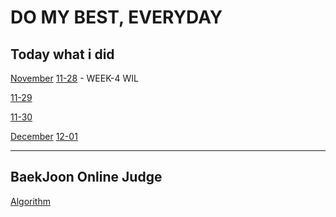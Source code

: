 # DO MY BEST, EVERYDAY

## Today what i did

[November](https://github.com/O-h-y-o/TIL/blob/master/Today%20what%20I%20did/November/)
[11-28](https://github.com/O-h-y-o/TIL/blob/master/Today%20what%20I%20did/November/11-28.md) - WEEK-4 WIL

[11-29](https://github.com/O-h-y-o/TIL/blob/master/Today%20what%20I%20did/November/11-29.md)

[11-30](https://github.com/O-h-y-o/TIL/blob/master/Today%20what%20I%20did/November/11-30.md)

[December](https://github.com/O-h-y-o/TIL/blob/master/Today%20what%20I%20did/December/)
[12-01](https://github.com/O-h-y-o/TIL/blob/master/Today%20what%20I%20did/December/12-01.md)

<hr/>

## BaekJoon Online Judge

[Algorithm](https://github.com/O-h-y-o/TIL/tree/master/baekJoon)
